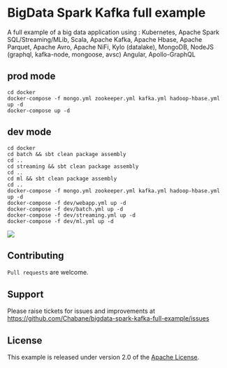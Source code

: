 # BigData Spark Kafka full example

A full example of a big data application using : Kubernetes, Apache Spark SQL/Streaming/MLib, Scala, Apache Kafka, Apache Hbase, Apache Parquet, Apache Avro, Apache NiFi, Kylo (datalake), MongoDB, NodeJS (graphql, kafka-node, mongoose, avsc) Angular, Apollo-GraphQL

## prod mode
```
cd docker
docker-compose -f mongo.yml zookeeper.yml kafka.yml hadoop-hbase.yml up -d
docker-compose up -d
```
## dev mode 
```
cd docker
cd batch && sbt clean package assembly
cd ..
cd streaming && sbt clean package assembly
cd ..
cd ml && sbt clean package assembly
cd ..
docker-compose -f mongo.yml zookeeper.yml kafka.yml hadoop-hbase.yml up -d
docker-compose -f dev/webapp.yml up -d
docker-compose -f dev/batch.yml up -d
docker-compose -f dev/streaming.yml up -d
docker-compose -f dev/ml.yml up -d
```

<img src='https://image.ibb.co/jsJcLR/search_flight_v2.png'/>

## Contributing
`Pull requests` are welcome.

## Support
Please raise tickets for issues and improvements at https://github.com/Chabane/bigdata-spark-kafka-full-example/issues

## License
This example is released under version 2.0 of the [Apache License](LICENSE).

